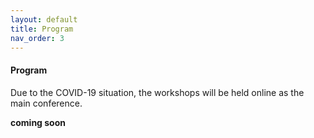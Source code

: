```yaml
---
layout: default
title: Program
nav_order: 3
---
```


#### Program
Due to the COVID-19 situation, the workshops will be held online as the main conference.

**coming soon**
